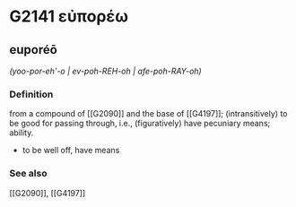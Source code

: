 # G2141 εὐπορέω

## euporéō

_(yoo-por-eh'-o | ev-poh-REH-oh | afe-poh-RAY-oh)_

### Definition

from a compound of [[G2090]] and the base of [[G4197]]; (intransitively) to be good for passing through, i.e., (figuratively) have pecuniary means; ability.

- to be well off, have means

### See also

[[G2090]], [[G4197]]

